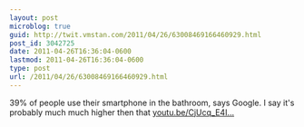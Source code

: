 ```yaml
---
layout: post
microblog: true
guid: http://twit.vmstan.com/2011/04/26/63008469166460929.html
post_id: 3042725
date: 2011-04-26T16:36:04-0600
lastmod: 2011-04-26T16:36:04-0600
type: post
url: /2011/04/26/63008469166460929.html
---
```

39% of people use their smartphone in the bathroom, says Google. I say it's probably much much higher then that [youtu.be/CjUcq_E4I...](http://youtu.be/CjUcq_E4I-s)
